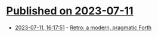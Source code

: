 # [Published on 2023-07-11](index.md)

* [2023-07-11, 16:17:51](https://lobste.rs/s/nvtnqv/retro_modern_pragmatic_forth) - [Retro: a modern, pragmatic Forth](https://retroforth.org/)
